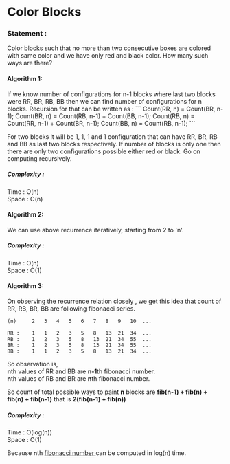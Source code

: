 Color Blocks
============

<h3>
Statement :
</h3>
Color blocks such that no more than two consecutive boxes are colored with same color and we have only red and black color. How many such ways are there?

<h4>
Algorithm 1:
</h4>
If we know number of configurations for n-1 blocks where last two blocks were RR, BR, RB, BB then we can find number of configurations for n blocks. 
Recursion for that can be written as :
```
Count(RR, n) = Count(BR, n-1);
Count(BR, n) = Count(RB, n-1) + Count(BB, n-1);
Count(RB, n) = Count(RR, n-1) + Count(BR, n-1);
Count(BB, n) = Count(RB, n-1);
```

For two blocks it will be 1, 1, 1 and 1 configuration that can have RR, BR, RB and BB as last two blocks respectively.
If number of blocks is only one then there are only two configurations possible either red or black. Go on computing recursively.

<h5>
Complexity :
</h5>
Time : O(n) <br>
Space : O(n)

<h4>
Algorithm 2:
</h4>
We can use above recurrence iteratively, starting from 2 to 'n'.

<h5>
Complexity :
</h5>
Time : O(n) <br>
Space : O(1)

<h4>
Algorithm 3:
</h4>
On observing the recurrence relation closely , we get this idea that count of RR, RB, BR, BB are following fibonacci series.

```
(n)		2	3	4	5	6	7	8	9	10	...

RR : 	1	1	2	3	5	8	13	21	34	...
RB :	1	2	3	5	8	13	21	34	55	...
BR :	1	2	3	5	8	13	21	34	55	...
BB :	1	1	2	3	5	8	13	21	34	...

```

So observation is, <br>
	<b>n</b>th values of RR and BB are <b>n-1</b>th fibonacci number.<br>
	<b>n</b>th values of RB and BR are <b>n</b>th fibonacci number.<br>
	
So count of total possible ways to paint <b>n</b> blocks are <b>fib(n-1) + fib(n) + fib(n) + fib(n-1)</b> that is <b> 2(fib(n-1) + fib(n)) </b>

<h5>
Complexity :
</h5>
Time : O(log(n)) <br>
Space : O(1) <br>

Because <b>n</b>th <a href="http://www.geeksforgeeks.org/program-for-nth-fibonacci-number/"> fibonacci number </a> can be computed in log(n) time.
